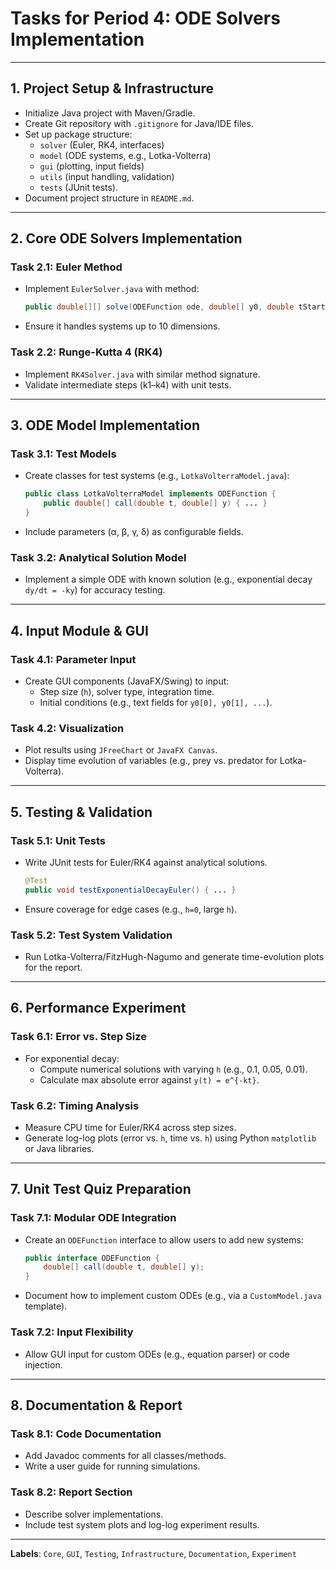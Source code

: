 # Tasks for Period 4: ODE Solvers Implementation

---

## 1. Project Setup & Infrastructure
- Initialize Java project with Maven/Gradle.
- Create Git repository with `.gitignore` for Java/IDE files.
- Set up package structure:
    - `solver` (Euler, RK4, interfaces)
    - `model` (ODE systems, e.g., Lotka-Volterra)
    - `gui` (plotting, input fields)
    - `utils` (input handling, validation)
    - `tests` (JUnit tests).
- Document project structure in `README.md`.

---

## 2. Core ODE Solvers Implementation

### Task 2.1: Euler Method
- Implement `EulerSolver.java` with method:
  ```java
  public double[][] solve(ODEFunction ode, double[] y0, double tStart, double tEnd, double h)
  ```  
- Ensure it handles systems up to 10 dimensions.

### Task 2.2: Runge-Kutta 4 (RK4)
- Implement `RK4Solver.java` with similar method signature.
- Validate intermediate steps (k1–k4) with unit tests.

---

## 3. ODE Model Implementation

### Task 3.1: Test Models
- Create classes for test systems (e.g., `LotkaVolterraModel.java`):
  ```java
  public class LotkaVolterraModel implements ODEFunction {
      public double[] call(double t, double[] y) { ... }
  }
  ```  
- Include parameters (α, β, γ, δ) as configurable fields.

### Task 3.2: Analytical Solution Model
- Implement a simple ODE with known solution (e.g., exponential decay `dy/dt = -ky`) for accuracy testing.

---

## 4. Input Module & GUI

### Task 4.1: Parameter Input
- Create GUI components (JavaFX/Swing) to input:
    - Step size (`h`), solver type, integration time.
    - Initial conditions (e.g., text fields for `y0[0], y0[1], ...`).

### Task 4.2: Visualization
- Plot results using `JFreeChart` or `JavaFX Canvas`.
- Display time evolution of variables (e.g., prey vs. predator for Lotka-Volterra).

---

## 5. Testing & Validation

### Task 5.1: Unit Tests
- Write JUnit tests for Euler/RK4 against analytical solutions.
  ```java
  @Test
  public void testExponentialDecayEuler() { ... }
  ```  
- Ensure coverage for edge cases (e.g., `h=0`, large `h`).

### Task 5.2: Test System Validation
- Run Lotka-Volterra/FitzHugh-Nagumo and generate time-evolution plots for the report.

---

## 6. Performance Experiment

### Task 6.1: Error vs. Step Size
- For exponential decay:
    - Compute numerical solutions with varying `h` (e.g., 0.1, 0.05, 0.01).
    - Calculate max absolute error against `y(t) = e^{-kt}`.

### Task 6.2: Timing Analysis
- Measure CPU time for Euler/RK4 across step sizes.
- Generate log-log plots (error vs. `h`, time vs. `h`) using Python `matplotlib` or Java libraries.

---

## 7. Unit Test Quiz Preparation

### Task 7.1: Modular ODE Integration
- Create an `ODEFunction` interface to allow users to add new systems:
  ```java
  public interface ODEFunction {
      double[] call(double t, double[] y);
  }
  ```  
- Document how to implement custom ODEs (e.g., via a `CustomModel.java` template).

### Task 7.2: Input Flexibility
- Allow GUI input for custom ODEs (e.g., equation parser) or code injection.

---

## 8. Documentation & Report

### Task 8.1: Code Documentation
- Add Javadoc comments for all classes/methods.
- Write a user guide for running simulations.

### Task 8.2: Report Section
- Describe solver implementations.
- Include test system plots and log-log experiment results.

---




**Labels**: `Core`, `GUI`, `Testing`, `Infrastructure`, `Documentation`, `Experiment`
